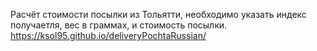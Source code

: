 Расчёт стоимости посылки из Тольятти, необходимо указать индекс получаетля, вес в граммах, и стоимость посылки.
https://ksol95.github.io/deliveryPochtaRussian/